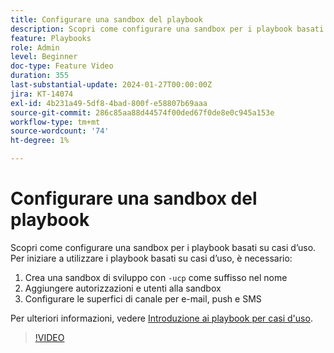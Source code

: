 ```yaml
---
title: Configurare una sandbox del playbook
description: Scopri come configurare una sandbox per i playbook basati su casi d’uso.
feature: Playbooks
role: Admin
level: Beginner
doc-type: Feature Video
duration: 355
last-substantial-update: 2024-01-27T00:00:00Z
jira: KT-14074
exl-id: 4b231a49-5df8-4bad-800f-e58807b69aaa
source-git-commit: 286c85aa88d44574f00ded67f0de8e0c945a153e
workflow-type: tm+mt
source-wordcount: '74'
ht-degree: 1%

---
```


# Configurare una sandbox del playbook

Scopri come configurare una sandbox per i playbook basati su casi d’uso. Per iniziare a utilizzare i playbook basati su casi d’uso, è necessario:

1. Crea una sandbox di sviluppo con `-ucp` come suffisso nel nome
1. Aggiungere autorizzazioni e utenti alla sandbox
1. Configurare le superfici di canale per e-mail, push e SMS

Per ulteriori informazioni, vedere [Introduzione ai playbook per casi d&#39;uso](https://experienceleague.adobe.com/docs/experience-platform/use-case-playbooks/playbooks/get-started.html?lang=it).

>[!VIDEO](https://video.tv.adobe.com/v/3449834/?learn=on&enablevpops&captions=ita)
